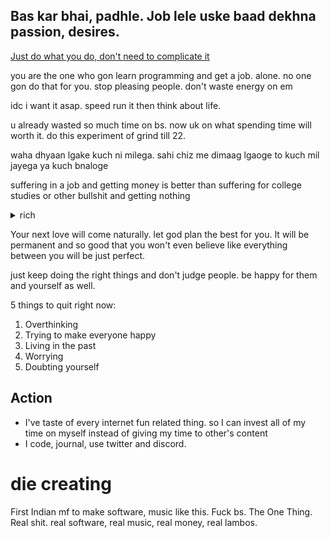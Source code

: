 ## Bas kar bhai, padhle. Job lele uske baad dekhna passion, desires.
[Just do what you do, don't need to complicate it](https://www.youtube.com/watch?v=oQhehGki5-Q)

you are the one who gon learn programming and get a job. alone. no one gon do that for you. stop pleasing people. don't waste energy on em

idc i want it asap. speed run it then think about life.

u already wasted so much time on bs. now uk on what spending time will worth it. do this experiment of grind till 22.

waha dhyaan lgake kuch ni milega. sahi chiz me dimaag lgaoge to kuch mil jayega ya kuch bnaloge

suffering in a job and getting money is better than suffering for college studies or other bullshit and getting nothing 
<details>
<summary>rich</summary>
  
### Proper amount of work and proper amount of sleep. Lil Baby Hustle
  
### You gonna see better days bro don't giveup. 
  
### work hard af. practice ur focus whenever possible.
  
idc i want it asap. speed run it then think about wanna live or die.
  
### I don't stop. work and sleep.
  
Time is important fr man. use this 19th year with high intensity and efficiency. every hour counts. extract this year. don't worry about future.

itna hardwork karo ki sabki phat jaye bas by knowing the hardwork you do.

get a job, go to bangalore, start making music and be the first Indian programmer , english rapper with global level shit.

I wanna be the best indian english rapper. touching electronic, pluggnb, mumble, supertrap.
First rapper mastered rapping over redda type, supertrap beats.

give urself a chance till 24 and do whatever the fuck it takes to become successful. if u didn't reach the state u wanted, if things didn't go well even after that then kill yourself. till then do whatever it takes. sacrifices, habits, speed, decisions, fuck distractions etc. no lame ass social media shit. no wasting time on changing profile pictures and shit.

this time won't come back. use it wisely. thinking and doing right things. average person keep swiping their phone.

take care of your brain.
  

staying calm, humble, smiling more, talking less, doing more, staying calm, focused and quick is my speciality.

work on it until it makes you rich
<details>
<summary>The state</summary>
  
  - SRT, Lamborghini, Rolls Royce
  
  - Mansion in Jabalpur, bangalore, LA, Houston TX, Silicon valley
  
  - Running my own software company
  
  - Doing good in music career. 1M+ monthly listeners
  
  - Doing concerts
  
  - Iced out chains
  
  - travelled to japan, la, paris and more.
</details>
 
<details>
<summary>Talk is cheap</summary><br>
Talk less, do more. There is no point of talking.

People are insecure. they do good posts, stories on ig to make them feel that they are doing something and are better.

Like I was posting beats on ig, yt to make myself feel that I was doing something coz in reality I was insecure and had no solid foundation.

My insecurities: Coding skills, english and looks.
</details>

---

evrything in life can be variable but my one thing will be constant.

I don't wanna be in jabalpur. I wanna level up so hard. no shit around me. 

I know material shit means nothing. but i don't wanna just talk about being highly successful. I wanna be successful. idc imma grind like a demon till 24.

Just tell me what to finish. I start and do that. no lame ass comfort shit.

there is a way for everything. don't be lazy or play your mind to not to do it. atleast give it a try. it's better than wasting time on social media.

![Screenshot (84)](https://user-images.githubusercontent.com/59761032/169660826-2d1584ed-61d4-4aa3-8f97-00132f3533b9.png)

kuch bhi khrab ho jaye. kuch bhi chala jaye but apni life mat khrab kr lena

dusro se jitna kam expect kar sakte ho karo and zyada se zyada accept karo.

find reasons to live. not excuses to die.

I wanna be rich so that i can take my girl to [japan and travel the whole country](https://youtu.be/IuTDuvYr7f0). not just japan but so many diff cool countries.

finna put my bitch in my srt, do dougnuts and make her scream xD

I ain't gon run behind no bitch until I get rich. That's it. That's my rule. if any bitch really wants me then she'll get me anyhow.

Building a lifestyle is hard. getting a girl is easy. weak lazy people go for a girl


I don't know what the fuck you thought this was, ho, you don't got no money
  
Everything we do is real, we makin' some money, bitch, we don't got time to play ☔️

</details>


Your next love will come naturally. let god plan the best for you. It will be permanent and so good that you won't even believe like everything between you will be just perfect.

just keep doing the right things and don't judge people. be happy for them and yourself as well.

5 things to quit right now:

1. Overthinking
2. Trying to make everyone happy
3. Living in the past
4. Worrying
5. Doubting yourself

## Action

- I've taste of every internet fun related thing. so I can invest all of my time on myself instead of giving my time to other's content
- I code, journal, use twitter and discord.

# die creating
First Indian mf to make software, music like this. Fuck bs. The One Thing. Real shit. real software, real music, real money, real lambos.
